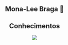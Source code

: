 <div align="center">
 <h2>Mona-Lee Braga 🖤</h2>
</div>

<div align="center">
 <h2>Conhecimentos</h2>
</div>
<p align="center">
 <a href="https://skillicons.dev" target="_blank">
   <img src="https://skillicons.dev/icons?i=html,css,js,vue,nodejs,jquery,mysql,mongodb&theme=light" />
 </a>
</p>
